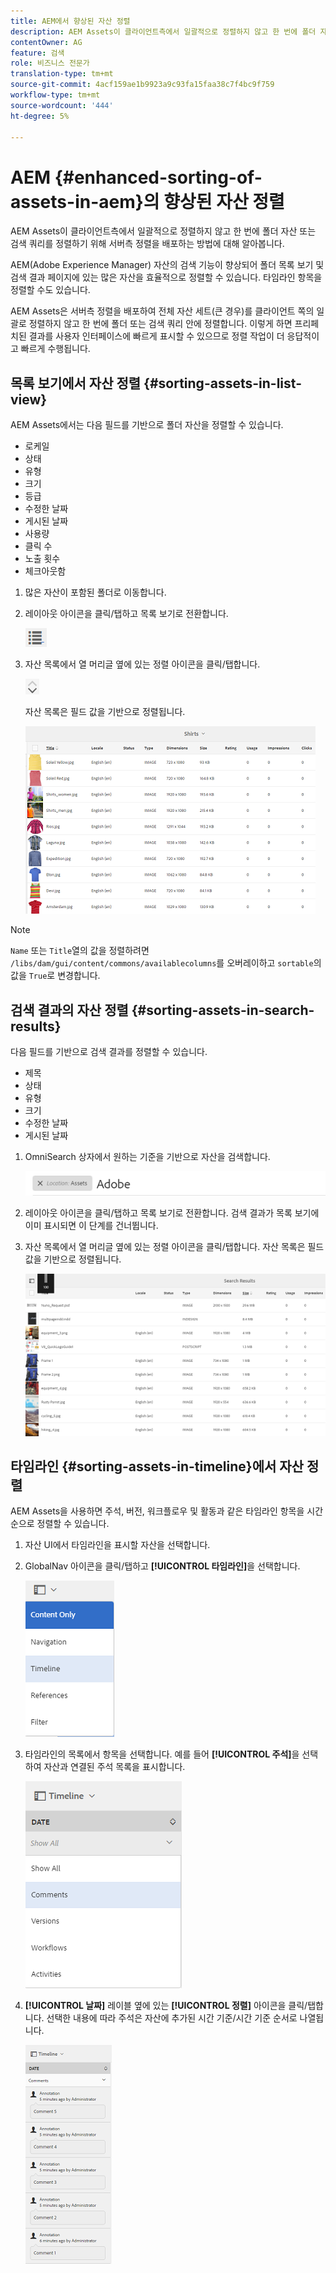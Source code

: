 ```yaml
---
title: AEM에서 향상된 자산 정렬
description: AEM Assets이 클라이언트측에서 일괄적으로 정렬하지 않고 한 번에 폴더 자산 또는 검색 쿼리를 정렬하기 위해 서버측 정렬을 배포하는 방법에 대해 알아봅니다.
contentOwner: AG
feature: 검색
role: 비즈니스 전문가
translation-type: tm+mt
source-git-commit: 4acf159ae1b9923a9c93fa15faa38c7f4bc9f759
workflow-type: tm+mt
source-wordcount: '444'
ht-degree: 5%

---
```



# AEM {#enhanced-sorting-of-assets-in-aem}의 향상된 자산 정렬

AEM Assets이 클라이언트측에서 일괄적으로 정렬하지 않고 한 번에 폴더 자산 또는 검색 쿼리를 정렬하기 위해 서버측 정렬을 배포하는 방법에 대해 알아봅니다.

AEM(Adobe Experience Manager) 자산의 검색 기능이 향상되어 폴더 목록 보기 및 검색 결과 페이지에 있는 많은 자산을 효율적으로 정렬할 수 있습니다. 타임라인 항목을 정렬할 수도 있습니다.

AEM Assets은 서버측 정렬을 배포하여 전체 자산 세트(큰 경우)를 클라이언트 쪽의 일괄로 정렬하지 않고 한 번에 폴더 또는 검색 쿼리 안에 정렬합니다. 이렇게 하면 프리페치된 결과를 사용자 인터페이스에 빠르게 표시할 수 있으므로 정렬 작업이 더 응답적이고 빠르게 수행됩니다.

## 목록 보기에서 자산 정렬 {#sorting-assets-in-list-view}

AEM Assets에서는 다음 필드를 기반으로 폴더 자산을 정렬할 수 있습니다.

* 로케일
* 상태
* 유형
* 크기
* 등급
* 수정한 날짜
* 게시된 날짜
* 사용량
* 클릭 수
* 노출 횟수
* 체크아웃함

1. 많은 자산이 포함된 폴더로 이동합니다.
1. 레이아웃 아이콘을 클릭/탭하고 목록 보기로 전환합니다.

   ![chlimage_1-394](assets/chlimage_1-394.png)

1. 자산 목록에서 열 머리글 옆에 있는 정렬 아이콘을 클릭/탭합니다.

   ![chlimage_1-395](assets/chlimage_1-395.png)

   자산 목록은 필드 값을 기반으로 정렬됩니다.

   ![chlimage_1-396](assets/chlimage_1-396.png)

>[!NOTE]
>
>`Name` 또는 `Title`열의 값을 정렬하려면 `/libs/dam/gui/content/commons/availablecolumns`를 오버레이하고 `sortable`의 값을 `True`로 변경합니다.

## 검색 결과의 자산 정렬 {#sorting-assets-in-search-results}

다음 필드를 기반으로 검색 결과를 정렬할 수 있습니다.

* 제목
* 상태
* 유형
* 크기
* 수정한 날짜
* 게시된 날짜

1. OmniSearch 상자에서 원하는 기준을 기반으로 자산을 검색합니다.

   ![chlimage_1-397](assets/chlimage_1-397.png)

1. 레이아웃 아이콘을 클릭/탭하고 목록 보기로 전환합니다. 검색 결과가 목록 보기에 이미 표시되면 이 단계를 건너뜁니다.
1. 자산 목록에서 열 머리글 옆에 있는 정렬 아이콘을 클릭/탭합니다. 자산 목록은 필드 값을 기반으로 정렬됩니다.

   ![chlimage_1-398](assets/chlimage_1-398.png)

## 타임라인 {#sorting-assets-in-timeline}에서 자산 정렬

AEM Assets을 사용하면 주석, 버전, 워크플로우 및 활동과 같은 타임라인 항목을 시간순으로 정렬할 수 있습니다.

1. 자산 UI에서 타임라인을 표시할 자산을 선택합니다.
1. GlobalNav 아이콘을 클릭/탭하고 **[!UICONTROL 타임라인]**&#x200B;을 선택합니다.

   ![chlimage_1-399](assets/chlimage_1-399.png)

1. 타임라인의 목록에서 항목을 선택합니다. 예를 들어 **[!UICONTROL 주석]**&#x200B;을 선택하여 자산과 연결된 주석 목록을 표시합니다.

   ![chlimage_1-400](assets/chlimage_1-400.png)

1. **[!UICONTROL 날짜]** 레이블 옆에 있는 **[!UICONTROL 정렬]** 아이콘을 클릭/탭합니다. 선택한 내용에 따라 주석은 자산에 추가된 시간 기준/시간 기준 순서로 나열됩니다.

   ![chlimage_1-401](assets/chlimage_1-401.png)


